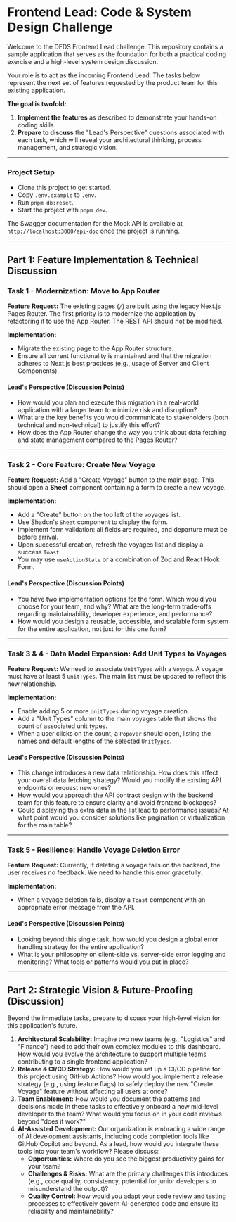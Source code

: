 # Frontend Lead: Code & System Design Challenge

Welcome to the DFDS Frontend Lead challenge. This repository contains a sample application that serves as the foundation for both a practical coding exercise and a high-level system design discussion.

Your role is to act as the incoming Frontend Lead. The tasks below represent the next set of features requested by the product team for this existing application.

**The goal is twofold:**
1.  **Implement the features** as described to demonstrate your hands-on coding skills.
2.  **Prepare to discuss** the "Lead's Perspective" questions associated with each task, which will reveal your architectural thinking, process management, and strategic vision.

---

### **Project Setup**

* Clone this project to get started.
* Copy `.env.example` to `.env`.
* Run `pnpm db:reset`.
* Start the project with `pnpm dev`.

The Swagger documentation for the Mock API is available at `http://localhost:3000/api-doc` once the project is running.

---

## **Part 1: Feature Implementation & Technical Discussion**

### **Task 1 - Modernization: Move to App Router**

**Feature Request:** The existing pages (`/`) are built using the legacy Next.js Pages Router. The first priority is to modernize the application by refactoring it to use the App Router. The REST API should not be modified.

**Implementation:**
* Migrate the existing page to the App Router structure.
* Ensure all current functionality is maintained and that the migration adheres to Next.js best practices (e.g., usage of Server and Client Components).

#### **Lead's Perspective (Discussion Points)**
* How would you plan and execute this migration in a real-world application with a larger team to minimize risk and disruption?
* What are the key benefits you would communicate to stakeholders (both technical and non-technical) to justify this effort?
* How does the App Router change the way you think about data fetching and state management compared to the Pages Router?

---

### **Task 2 - Core Feature: Create New Voyage**

**Feature Request:** Add a "Create Voyage" button to the main page. This should open a **Sheet** component containing a form to create a new voyage.

**Implementation:**
* Add a "Create" button on the top left of the voyages list.
* Use Shadcn's `Sheet` component to display the form.
* Implement form validation: all fields are required, and departure must be before arrival.
* Upon successful creation, refresh the voyages list and display a success `Toast`.
* You may use `useActionState` or a combination of Zod and React Hook Form.

#### **Lead's Perspective (Discussion Points)**
* You have two implementation options for the form. Which would you choose for your team, and why? What are the long-term trade-offs regarding maintainability, developer experience, and performance?
* How would you design a reusable, accessible, and scalable form system for the entire application, not just for this one form?

---

### **Task 3 & 4 - Data Model Expansion: Add Unit Types to Voyages**

**Feature Request:** We need to associate `UnitTypes` with a `Voyage`. A voyage must have at least 5 `UnitTypes`. The main list must be updated to reflect this new relationship.

**Implementation:**
* Enable adding 5 or more `UnitTypes` during voyage creation.
* Add a "Unit Types" column to the main voyages table that shows the count of associated unit types.
* When a user clicks on the count, a `Popover` should open, listing the names and default lengths of the selected `UnitTypes`.

#### **Lead's Perspective (Discussion Points)**
* This change introduces a new data relationship. How does this affect your overall data fetching strategy? Would you modify the existing API endpoints or request new ones?
* How would you approach the API contract design with the backend team for this feature to ensure clarity and avoid frontend blockages?
* Could displaying this extra data in the list lead to performance issues? At what point would you consider solutions like pagination or virtualization for the main table?

---

### **Task 5 - Resilience: Handle Voyage Deletion Error**

**Feature Request:** Currently, if deleting a voyage fails on the backend, the user receives no feedback. We need to handle this error gracefully.

**Implementation:**
* When a voyage deletion fails, display a `Toast` component with an appropriate error message from the API.

#### **Lead's Perspective (Discussion Points)**
* Looking beyond this single task, how would you design a global error handling strategy for the entire application?
* What is your philosophy on client-side vs. server-side error logging and monitoring? What tools or patterns would you put in place?

---

## **Part 2: Strategic Vision & Future-Proofing (Discussion)**

Beyond the immediate tasks, prepare to discuss your high-level vision for this application's future.

1.  **Architectural Scalability:** Imagine two new teams (e.g., "Logistics" and "Finance") need to add their own complex modules to this dashboard. How would you evolve the architecture to support multiple teams contributing to a single frontend application?
2.  **Release & CI/CD Strategy:** How would you set up a CI/CD pipeline for this project using GitHub Actions? How would you implement a release strategy (e.g., using feature flags) to safely deploy the new "Create Voyage" feature without affecting all users at once?
3.  **Team Enablement:** How would you document the patterns and decisions made in these tasks to effectively onboard a new mid-level developer to the team? What would you focus on in your code reviews beyond "does it work?"
4.  **AI-Assisted Development:** Our organization is embracing a wide range of AI development assistants, including code completion tools like GitHub Copilot and beyond. As a lead, how would you integrate these tools into your team's workflow? Please discuss:
    * **Opportunities:** Where do you see the biggest productivity gains for your team?
    * **Challenges & Risks:** What are the primary challenges this introduces (e.g., code quality, consistency, potential for junior developers to misunderstand the output)?
    * **Quality Control:** How would you adapt your code review and testing processes to effectively govern AI-generated code and ensure its reliability and maintainability?
